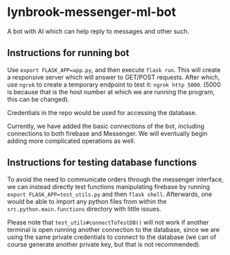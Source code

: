 # lynbrook-messenger-ml-bot
A bot with AI which can help reply to messages and other such.

## Instructions for running bot

Use ```export FLASK_APP=app.py```, and then execute ```flask run```. This will create a responsive server which will answer to GET/POST requests. After which, use ```ngrok``` to create a temporary endpoint to test it: ```ngrok http 5000```. (5000 is because that is the host number at which we are running the program, this can be changed).

Credentials in the repo would be used for accessing the database.

Currently, we have added the basic connections of the bot, including connections to both firebase and Messenger. We will eventually begin adding more complicated operations as well.

## Instructions for testing database functions

To avoid the need to communicate orders through the messenger interface, we can instead directly test functions manipulating firebase by running ```export FLASK_APP=test_utils.py``` and then ```flask shell```. Afterwards, one would be able to import any python files from within the ```src.python.main.functions``` directory with little issues. 

Please note that ```test_utils#connectToTestDB()``` will not work if another terminal is open running another connection to the database, since we are using the same private credentials to connect to the database (we can of course generate another private key, but that is not recommended). 
